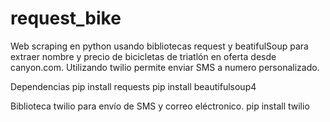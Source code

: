 # request_bike

Web scraping en python usando bibliotecas request y beatifulSoup para extraer nombre y precio de bicicletas de triatlón en oferta desde canyon.com. Utilizando twilio permite enviar SMS a numero personalizado.


Dependencias
pip install requests
pip install beautifulsoup4

Biblioteca twilio para envío de SMS y correo eléctronico.
pip install twilio
